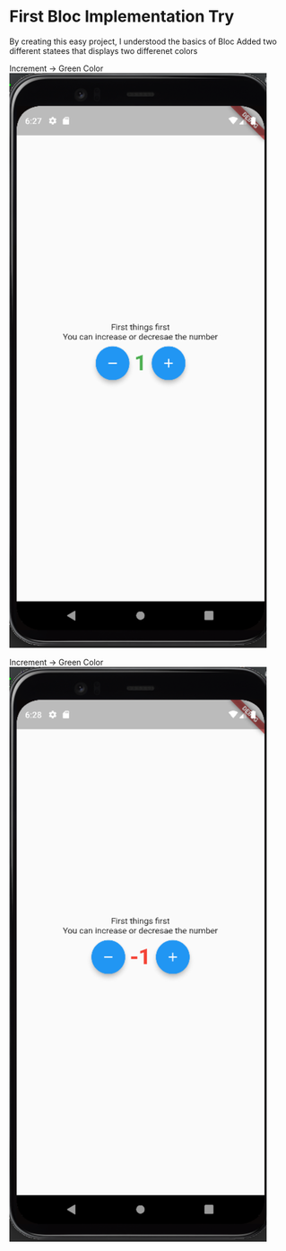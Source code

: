 # First Bloc Implementation Try
By creating this easy project, I understood the basics of Bloc
Added two different statees that displays two differenet colors

Increment -> Green Color
![increment-green](assets/increment_state.png)

Increment -> Green Color
![decrement-red](assets/decrement_state.png)